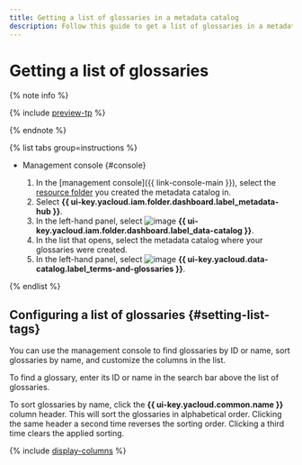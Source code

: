 ```yaml
---
title: Getting a list of glossaries in a metadata catalog
description: Follow this guide to get a list of glossaries in a metadata catalog.
---
```


# Getting a list of glossaries


{% note info %}

{% include [preview-tp](../../../_includes/preview-tp.md) %}

{% endnote %}


{% list tabs group=instructions %}

- Management console {#console}

  1. In the [management console]({{ link-console-main }}), select the [resource folder](../../../resource-manager/concepts/resources-hierarchy.md#folder) you created the metadata catalog in.
  1. Select **{{ ui-key.yacloud.iam.folder.dashboard.label_metadata-hub }}**.
  1. In the left-hand panel, select ![image](../../../_assets/console-icons/folder-magnifier.svg) **{{ ui-key.yacloud.iam.folder.dashboard.label_data-catalog }}**.
  1. In the list that opens, select the metadata catalog where your glossaries were created.
  1. In the left-hand panel, select ![image](../../../_assets/console-icons/book.svg) **{{ ui-key.yacloud.data-catalog.label_terms-and-glossaries }}**.

{% endlist %}

## Configuring a list of glossaries {#setting-list-tags}

You can use the management console to find glossaries by ID or name, sort glossaries by name, and customize the columns in the list.

To find a glossary, enter its ID or name in the search bar above the list of glossaries.

To sort glossaries by name, click the **{{ ui-key.yacloud.common.name }}** column header. This will sort the glossaries in alphabetical order. Clicking the same header a second time reverses the sorting order. Clicking a third time clears the applied sorting.

{% include [display-columns](../../../_includes/metadata-hub/display-columns.md) %}
